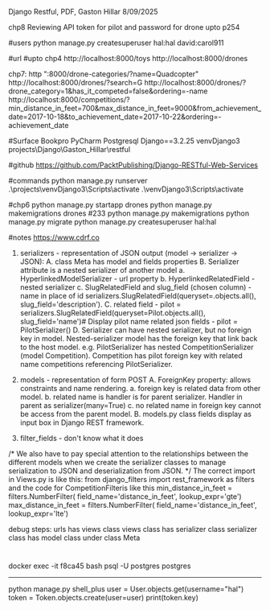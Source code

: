 Django Restful, PDF, Gaston Hillar 
8/09/2025

chp8 Reviewing API token for pilot and password for drone
upto p254



#users
python manage.py createsuperuser
hal:hal
david:carol911


#url
#upto chp4
http://localhost:8000/toys
http://localhost:8000/drones

chp7: http ":8000/drone-categories/?name=Quadcopter"
http://localhost:8000/drones/?search=G
http://localhost:8000/drones/?drone_category=1&has_it_competed=false&ordering=-name
http://localhost:8000/competitions/?min_distance_in_feet=700&max_distance_in_feet=9000&from_achievement_date=2017-10-18&to_achievement_date=2017-10-22&ordering=-achievement_date

#Surface Bookpro PyCharm Postgresql Django==3.2.25 venvDjango3
projects\Django\Gaston_Hillar\restful

#github
https://github.com/PacktPublishing/Django-RESTful-Web-Services

#commands
python manage.py runserver
.\projects\venvDjango3\Scripts\activate
.\venvDjango3\Scripts\activate

#chp6
python manage.py startapp drones
python manage.py makemigrations drones #233
python manage.py makemigrations
python manage.py migrate
python manage.py createsuperuser
  hal:hal

#notes
https://www.cdrf.co

1. serializers - representation of JSON output (model -> serializer -> JSON):
    A. class Meta has model and fields properties
    B. Serializer attribute is a nested serializer of another model
       a. HyperlinkedModelSerializer - url property
       b. HyperlinkedRelatedField - nested serializer
       c. SlugRelatedField and slug_field (chosen column) - name in place of id
          serializers.SlugRelatedField(queryset=<Model name>.objects.all(), slug_field='description').
    C. related field - pilot = serializers.SlugRelatedField(queryset=Pilot.objects.all(), slug_field='name')# Display pilot name
       related json fields - pilot = PilotSerializer()
    D. Serializer can have nested serializer, but no foreign key in model.
       Nested-serializer  model has the foreign key that link back to the host model.
       e.g. PilotSerializer has nested CompetitionSerializer (model Competition).
       Competition has pilot foreign key with related name competitions referencing
       PilotSerializer.

2. models - representation of form POST
    A. ForeignKey property: allows constraints and name rendering.
          a. foreign key is related data from other model.
          b. related name is handler is for parent serializer. Handler in parent as serializer(many=True)
          c. no related name in foreign key cannot be access from the parent model.
    B. models.py class fields display as input box in Django REST framework.

3. filter_fields - don't know what it does

/*
We also have to pay special attention to the relationships between the different models when we
create the serializer classes to manage serialization to JSON and deserialization from JSON.
*/
The correct import in Views.py is like this:
from django_filters import rest_framework as filters
and the code for CompetitionFilteris like this
min_distance_in_feet = filters.NumberFilter( field_name='distance_in_feet', lookup_expr='gte') max_distance_in_feet = filters.NumberFilter( field_name='distance_in_feet', lookup_expr='lte')

debug steps:
  urls has views class
  views class has serializer class
  serializer class has model class under class Meta

#
docker exec -it f8ca45 bash
 psql -U postgres
 postgres

 ----
python manage.py shell_plus
user = User.objects.get(username="hal")
token = Token.objects.create(user=user)
print(token.key)